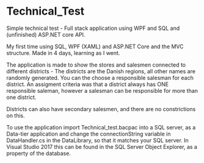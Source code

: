 # Technical_Test
Simple technical test - Full stack application using WPF and SQL and (unfinished) ASP.NET core API. 

My first time using SQL, WPF (XAML) and ASP.NET Core and the MVC structure. Made in 4 days, learning as I went.

The application is made to show the stores and salesmen connected to different districts - The districts are the Danish regions, all other names are randomly generated. You can the choose a responsible salesman for each district. An assigment criteria was that a district always has ONE responsible saleman, however a salesman can be responsible for more than one district.

Districts can also have secondary salesmen, and there are no constrictions on this.

To use the application import Technical_test.bacpac into a SQL server, as a Data-tier application and change the connectionString variable in DataHandler.cs in the DataLibrary, so that it matches your SQL server. In Visual Studio 2017 this can be found in the SQL Server Object Explorer, as a property of the database. 
